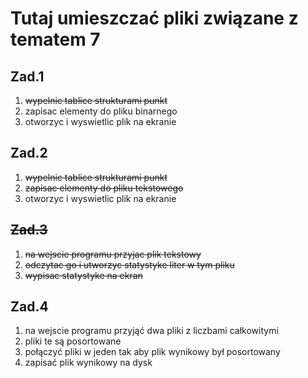 # Tutaj umieszczać pliki związane z tematem 7
## Zad.1
1) ~~wypelnic tablice strukturami punkt~~
2) zapisac elementy do pliku binarnego
3) otworzyc i wyswietlic plik na ekranie
## Zad.2
1) ~~wypelnic tablice strukturami punkt~~
2) ~~zapisac elementy do pliku tekstowego~~
3) otworzyc i wyswietlic plik na ekranie
## ~~Zad.3~~
1) ~~na wejscie programu przyjac plik tekstowy~~
2) ~~odczytac go i utworzyc statystyke liter w tym pliku~~
3) ~~wypisac statystyke na ekran~~
## Zad.4
1) na wejscie programu przyjąć dwa pliki z liczbami całkowitymi
2) pliki te są posortowane
3) połączyć pliki w jeden tak aby plik wynikowy był posortowany
4) zapisać plik wynikowy na dysk